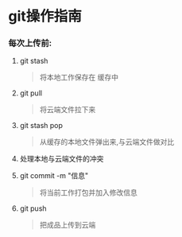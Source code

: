 # git操作指南

### 每次上传前:

1. git stash

    >将本地工作保存在 缓存中

2. git pull

    > 将云端文件拉下来

3. git stash pop

    > 从缓存的本地文件弹出来,与云端文件做对比

4. 处理本地与云端文件的冲突

5. git commit -m "信息" 

    >  将当前工作打包并加入修改信息

6. git push

    > 把成品上传到云端